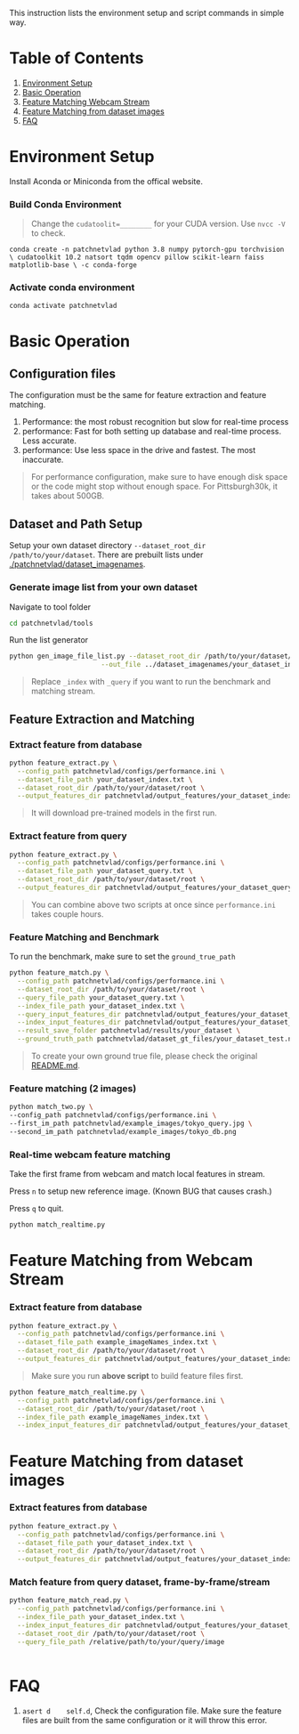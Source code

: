 This instruction lists the environment setup and script commands in simple way.
# Table of Contents
1. [Environment Setup](#environment-setup)
2. [Basic Operation](#basic-operation)
3. [Feature Matching Webcam Stream](#feature-matching-from-webcam-stream)
3. [Feature Matching from dataset images](#feature-matching-from-dataset-images)
4. [FAQ](#faq)

# Environment Setup
Install Aconda or Miniconda from the offical website.
### Build Conda Environment
> Change the `cudatoolit=________` for your CUDA version. Use `nvcc -V` to check.

`conda create -n patchnetvlad python 3.8 numpy pytorch-gpu torchvision \
cudatoolkit 10.2 natsort tqdm opencv pillow scikit-learn faiss matplotlib-base \
-c conda-forge`

### Activate conda environment

`conda activate patchnetvlad`

# Basic Operation
## Configuration files
The configuration must be the same for feature extraction and feature matching.
1. Performance: the most robust recognition but slow for real-time process
2. performance: Fast for both setting up database and real-time process. Less accurate.
3. performance: Use less space in the drive and fastest. The most inaccurate.

> For performance configuration, make sure to have enough disk space or the code might stop without enough space. For Pittsburgh30k, it takes about 500GB.
## Dataset and Path Setup
Setup your own dataset directory `--dataset_root_dir /path/to/your/dataset`. There are prebuilt lists under [./patchnetvlad/dataset_imagenames](./patchnetvlad/dataset_imagenames).

### Generate image list from your own dataset
Navigate to tool folder
```bash
cd patchnetvlad/tools
```
Run the list generator
```bash
python gen_image_file_list.py --dataset_root_dir /path/to/your/dataset/root \
                       --out_file ../dataset_imagenames/your_dataset_index.txt
```
> Replace `_index` with `_query` if you want to run the benchmark and matching stream.

## Feature Extraction and Matching
### Extract feature from database
```bash
python feature_extract.py \
  --config_path patchnetvlad/configs/performance.ini \
  --dataset_file_path your_dataset_index.txt \
  --dataset_root_dir /path/to/your/dataset/root \
  --output_features_dir patchnetvlad/output_features/your_dataset_index
```
> It will download pre-trained models in the first run.

### Extract feature from query
```bash
python feature_extract.py \
  --config_path patchnetvlad/configs/performance.ini \
  --dataset_file_path your_dataset_query.txt \
  --dataset_root_dir /path/to/your/dataset/root \
  --output_features_dir patchnetvlad/output_features/your_dataset_query
```
> You can combine above two scripts at once since `performance.ini` takes couple hours.


### Feature Matching and Benchmark
To run the benchmark, make sure to set the `ground_true_path`
```bash
python feature_match.py \
  --config_path patchnetvlad/configs/performance.ini \
  --dataset_root_dir /path/to/your/dataset/root \
  --query_file_path your_dataset_query.txt \
  --index_file_path your_dataset_index.txt \
  --query_input_features_dir patchnetvlad/output_features/your_dataset_query \
  --index_input_features_dir patchnetvlad/output_features/your_dataset_index \
  --result_save_folder patchnetvlad/results/your_dataset \
  --ground_truth_path patchnetvlad/dataset_gt_files/your_dataset_test.npz
```
> To create your own ground true file, please check the original [README.md](./README.md).

### Feature matching (2 images)
```bash
python match_two.py \
--config_path patchnetvlad/configs/performance.ini \
--first_im_path patchnetvlad/example_images/tokyo_query.jpg \
--second_im_path patchnetvlad/example_images/tokyo_db.png
```

### Real-time webcam feature matching
Take the first frame from webcam and match local features in stream.

Press `n` to setup new reference image. (Known BUG that causes crash.)

Press `q` to quit.
```bash
python match_realtime.py
```

# Feature Matching from Webcam Stream
### Extract feature from database

```bash
python feature_extract.py \
  --config_path patchnetvlad/configs/performance.ini \
  --dataset_file_path example_imageNames_index.txt \
  --dataset_root_dir /path/to/your/dataset/root \
  --output_features_dir patchnetvlad/output_features/your_dataset_index
```

> Make sure you run **above script** to build feature files first.
```bash
python feature_match_realtime.py \
  --config_path patchnetvlad/configs/performance.ini \
  --dataset_root_dir /path/to/your/dataset/root \
  --index_file_path example_imageNames_index.txt \
  --index_input_features_dir patchnetvlad/output_features/your_dataset_index
```

# Feature Matching from dataset images
### Extract features from database
```bash
python feature_extract.py \
  --config_path patchnetvlad/configs/performance.ini \
  --dataset_file_path your_dataset_index.txt \
  --dataset_root_dir /path/to/your/dataset/root \
  --output_features_dir patchnetvlad/output_features/your_dataset_index
```

### Match feature from query dataset, frame-by-frame/stream
```bash
python feature_match_read.py \
  --config_path patchnetvlad/configs/performance.ini \
  --index_file_path your_dataset_index.txt \
  --index_input_features_dir patchnetvlad/output_features/your_dataset_index \
  --dataset_root_dir /path/to/your/dataset/root \
  --query_file_path /relative/path/to/your/query/image
  
```

# FAQ
1. `asert d    self.d`, Check the configuration file. Make sure the feature files are built from the same configuration or it will throw this error.